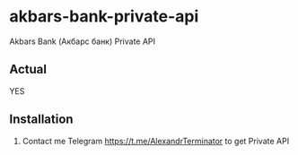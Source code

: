 akbars-bank-private-api
==============

Akbars Bank (Акбарс банк) Private API


Actual
-----
YES

Installation
------------

1. Contact me Telegram https://t.me/AlexandrTerminator to get Private API

